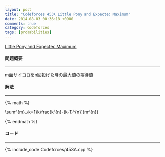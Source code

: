 ```yaml
---
layout: post
title: "Codeforces 453A Little Pony and Expected Maximum"
date: 2014-08-03 00:36:18 +0900
comments: true
category: Codeforces
tags: [probabilities]
---
```


[Little Pony and Expected Maximum](http://codeforces.com/problemset/problem/453/A)

#### 問題概要

****

m面サイコロをn回投げた時の最大値の期待値

#### 解法

****

{% math %}

\sum^{m}_{k=1}k\frac{k^{n}-(k-1)^{n}}{m^{n}}

{% endmath %}

#### コード

****

{% include_code Codeforces/453A.cpp %}
